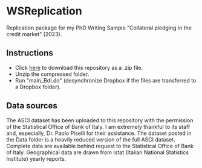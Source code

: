 # WSReplication
Replication package for my PhD Writing Sample "Collateral pledging in the credit market" (2023).

## Instructions 
- Click [here](https://github.com/DiegoCiccia/WSReplication/zipball/master/) to download this repository as a .zip file.
- Unzip the compressed folder.
- Run "main_BdI.do" (desynchronize Dropbox if the files are transferred to a Dropbox folder).

## Data sources
The ASCI dataset has been uploaded to this repository with the permission of the Statistical Office of Bank of Italy. I am extremely thankful to its staff and, especially, Dr. Paolo Piselli for their assistance. The dataset posted in the Data folder is a heavily reduced version of the full ASCI dataset. Complete data are available behind request to the Statistical Office of Bank of Italy. Geographical data are drawn from Istat (Italian National Statistics Institute) yearly reports. 

